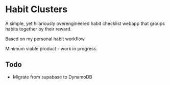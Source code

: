 # Habit Clusters

A simple, yet hilariously overengineered habit checklist webapp that groups habits together by their reward.

Based on my personal habit workflow. 

Minimum viable product - work in progress.

## Todo

- Migrate from supabase to DynamoDB
